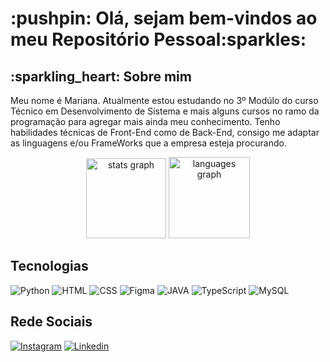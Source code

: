 <h1> :pushpin: Olá, sejam bem-vindos ao meu Repositório Pessoal:sparkles:</h1>

<h2>:sparkling_heart: Sobre mim</h2>
<p>Meu nome é Mariana. Atualmente estou estudando no 3º Modúlo do curso Técnico em Desenvolvimento de Sistema 
  e mais alguns cursos no ramo da programação para agregar mais ainda meu conhecimento. Tenho habilidades técnicas de Front-End como de Back-End, consigo me adaptar as linguagens e/ou FrameWorks que a empresa esteja procurando.


</p>
<div align="center">
  <img src="https://github-readme-stats.vercel.app/api?username=Mariianah-Santos&hide_title=false&hide_rank=false&show_icons=true&include_all_commits=true&count_private=true&disable_animations=false&theme=github_dark&locale=en&hide_border=false&order=1" height="128" alt="stats graph"  />
  <img src="https://github-readme-stats.vercel.app/api/top-langs?username=Mariianah-Santos&locale=en&hide_title=false&layout=compact&card_width=320&langs_count=6&theme=github_dark&hide_border=false&order=2" height="130" alt="languages graph"  />
</div>
<h2>Tecnologias</h2>

![Python](https://img.shields.io/badge/Python-3776AB?style=for-the-badge&logo=python&logoColor=white)
![HTML](https://img.shields.io/badge/HTML5-E34F26?style=for-the-badge&logo=html5&logoColor=white)
![CSS](https://img.shields.io/badge/CSS-239120?&style=for-the-badge&logo=css3&logoColor=white)
![Figma](https://img.shields.io/badge/Figma-F24E1E?style=for-the-badge&logo=figma&logoColor=white)
![JAVA](	https://img.shields.io/badge/Java-ED8B00?style=for-the-badge&logo=openjdk&logoColor=white)
![TypeScript](https://img.shields.io/badge/TypeScript-007ACC?style=for-the-badge&logo=typescript&logoColor=white)
![MySQL](https://img.shields.io/badge/MySQL-00000F?style=for-the-badge&logo=mysql&logoColor=white)

<h2>Rede Sociais</h2>

[![Instagram](https://img.shields.io/badge/Instagram-E4405F?style=for-the-badge&logo=instagram&logoColor=white)](https://www.instagram.com/mariih_gsantos/)
[![Linkedin](https://img.shields.io/badge/LinkedIn-0077B5?style=for-the-badge&logo=linkedin&logoColor=white)](https://www.linkedin.com/in/mariana-gon%C3%A7alo-3269a9263/)
